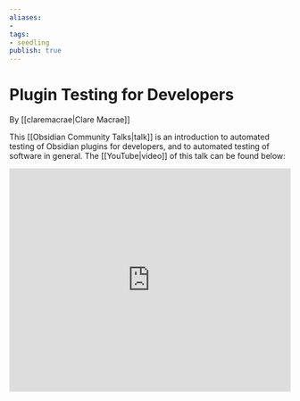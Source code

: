 ```yaml
---
aliases: 
- 
tags:
- seedling
publish: true
---
```


# Plugin Testing for Developers

By [[claremacrae|Clare Macrae]]

This [[Obsidian Community Talks|talk]] is an introduction to automated testing of Obsidian plugins for developers, and to automated testing of software in general.
The [[YouTube|video]] of this talk can be found below:

<iframe width="100%" height="400px" src="https://www.youtube.com/embed/OviNyXnvi-o" title="YouTube video player" frameborder="0" allow="accelerometer; autoplay; clipboard-write; encrypted-media; gyroscope; picture-in-picture" allowfullscreen></iframe>


